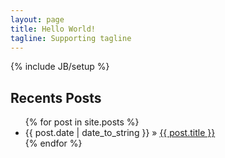 ```yaml
---
layout: page
title: Hello World!
tagline: Supporting tagline
---
```

{% include JB/setup %}


## Recents Posts

<ul class="posts">
  {% for post in site.posts %}
    <li><span>{{ post.date | date_to_string }}</span> &raquo; <a href="{{ BASE_PATH }}{{ post.url }}">{{ post.title }}</a></li>
  {% endfor %}
</ul>

